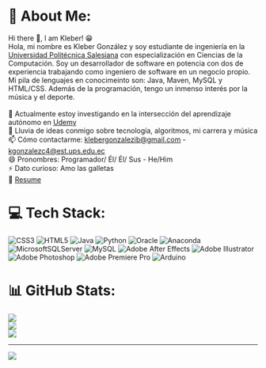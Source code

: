 # 💫 About Me:
Hi there 👋, I am Kleber! 😁<br>Hola, mi nombre es Kleber González y soy estudiante de ingeniería en la [Universidad Politécnica Salesiana](https://www.ups.edu.ec/) con especialización en Ciencias de la Computación. Soy un desarrollador de software en potencia con dos de experiencia trabajando como ingeniero de software en un negocio propio. Mi pila de lenguajes en conocimeinto son: Java, Maven, MySQL y HTML/CSS. Además de la programación, tengo un inmenso interés por la música y el deporte.<br><br>🔭 Actualmente estoy investigando en la intersección del aprendizaje autónomo en [Udemy](https://www.udemy.com/es/)<br>💬 Lluvia de ideas conmigo sobre tecnología, algoritmos, mi carrera y música<br>📫 Cómo contactarme: klebergonzalezib@gmail.com - kgonzalezc4@est.ups.edu.ec<br>😄 Pronombres: Programador/ Él/ Él/ Sus - He/Him<br>⚡ Dato curioso: Amo las galletas<br>📝 [Resume](https://klebergc.github.io/media/Kleber%20González%20-%20CV.pdf)


# 💻 Tech Stack:
![CSS3](https://img.shields.io/badge/css3-%231572B6.svg?style=for-the-badge&logo=css3&logoColor=white) ![HTML5](https://img.shields.io/badge/html5-%23E34F26.svg?style=for-the-badge&logo=html5&logoColor=white) ![Java](https://img.shields.io/badge/java-%23ED8B00.svg?style=for-the-badge&logo=java&logoColor=white) ![Python](https://img.shields.io/badge/python-3670A0?style=for-the-badge&logo=python&logoColor=ffdd54) ![Oracle](https://img.shields.io/badge/Oracle-F80000?style=for-the-badge&logo=oracle&logoColor=white) ![Anaconda](https://img.shields.io/badge/Anaconda-%2344A833.svg?style=for-the-badge&logo=anaconda&logoColor=white) ![MicrosoftSQLServer](https://img.shields.io/badge/Microsoft%20SQL%20Sever-CC2927?style=for-the-badge&logo=microsoft%20sql%20server&logoColor=white) ![MySQL](https://img.shields.io/badge/mysql-%2300f.svg?style=for-the-badge&logo=mysql&logoColor=white) ![Adobe After Effects](https://img.shields.io/badge/Adobe%20After%20Effects-9999FF.svg?style=for-the-badge&logo=Adobe%20After%20Effects&logoColor=white) ![Adobe Illustrator](https://img.shields.io/badge/adobeillustrator-%23FF9A00.svg?style=for-the-badge&logo=adobeillustrator&logoColor=white) ![Adobe Photoshop](https://img.shields.io/badge/adobephotoshop-%2331A8FF.svg?style=for-the-badge&logo=adobephotoshop&logoColor=white) ![Adobe Premiere Pro](https://img.shields.io/badge/Adobe%20Premiere%20Pro-9999FF.svg?style=for-the-badge&logo=Adobe%20Premiere%20Pro&logoColor=white) ![Arduino](https://img.shields.io/badge/-Arduino-00979D?style=for-the-badge&logo=Arduino&logoColor=white)
# 📊 GitHub Stats:
![](https://github-readme-stats.vercel.app/api?username=KleberGc&theme=graywhite&hide_border=false&include_all_commits=false&count_private=false)<br/>
![](https://github-readme-streak-stats.herokuapp.com/?user=KleberGc&theme=graywhite&hide_border=false)<br/>
![](https://github-readme-stats.vercel.app/api/top-langs/?username=KleberGc&theme=graywhite&hide_border=false&include_all_commits=false&count_private=false&layout=compact)

---
[![](https://visitcount.itsvg.in/api?id=KleberGc&icon=0&color=0)](https://visitcount.itsvg.in)

<!-- Proudly created with GPRM ( https://gprm.itsvg.in ) -->


